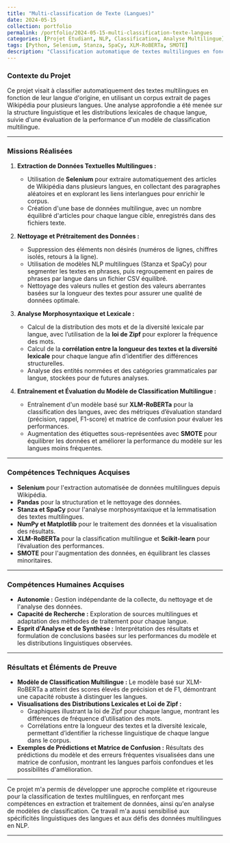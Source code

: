 ```yaml
---
title: "Multi-classification de Texte (Langues)"
date: 2024-05-15
collection: portfolio
permalink: /portfolio/2024-05-15-multi-classification-texte-langues
categories: [Projet Étudiant, NLP, Classification, Analyse Multilingue]
tags: [Python, Selenium, Stanza, SpaCy, XLM-RoBERTa, SMOTE]
description: "Classification automatique de textes multilingues en fonction de leur langue d'origine, avec extraction de données de Wikipédia, analyse morphosyntaxique et entraînement d'un modèle de classification multilingue."
---
```


### Contexte du Projet

Ce projet visait à classifier automatiquement des textes multilingues en fonction de leur langue d'origine, en utilisant un corpus extrait de pages Wikipédia pour plusieurs langues. Une analyse approfondie a été menée sur la structure linguistique et les distributions lexicales de chaque langue, suivie d'une évaluation de la performance d'un modèle de classification multilingue.

---

### Missions Réalisées

1. **Extraction de Données Textuelles Multilingues :**
   - Utilisation de **Selenium** pour extraire automatiquement des articles de Wikipédia dans plusieurs langues, en collectant des paragraphes aléatoires et en explorant les liens interlangues pour enrichir le corpus.
   - Création d'une base de données multilingue, avec un nombre équilibré d'articles pour chaque langue cible, enregistrés dans des fichiers texte.

2. **Nettoyage et Prétraitement des Données :**
   - Suppression des éléments non désirés (numéros de lignes, chiffres isolés, retours à la ligne).
   - Utilisation de modèles NLP multilingues (Stanza et SpaCy) pour segmenter les textes en phrases, puis regroupement en paires de phrases par langue dans un fichier CSV équilibré.
   - Nettoyage des valeurs nulles et gestion des valeurs aberrantes basées sur la longueur des textes pour assurer une qualité de données optimale.

3. **Analyse Morphosyntaxique et Lexicale :**
   - Calcul de la distribution des mots et de la diversité lexicale par langue, avec l’utilisation de la **loi de Zipf** pour explorer la fréquence des mots.
   - Calcul de la **corrélation entre la longueur des textes et la diversité lexicale** pour chaque langue afin d’identifier des différences structurelles.
   - Analyse des entités nommées et des catégories grammaticales par langue, stockées pour de futures analyses.

4. **Entraînement et Évaluation du Modèle de Classification Multilingue :**
   - Entraînement d'un modèle basé sur **XLM-RoBERTa** pour la classification des langues, avec des métriques d’évaluation standard (précision, rappel, F1-score) et matrice de confusion pour évaluer les performances.
   - Augmentation des étiquettes sous-représentées avec **SMOTE** pour équilibrer les données et améliorer la performance du modèle sur les langues moins fréquentes.

---

### Compétences Techniques Acquises

- **Selenium** pour l'extraction automatisée de données multilingues depuis Wikipédia.
- **Pandas** pour la structuration et le nettoyage des données.
- **Stanza et SpaCy** pour l'analyse morphosyntaxique et la lemmatisation des textes multilingues.
- **NumPy et Matplotlib** pour le traitement des données et la visualisation des résultats.
- **XLM-RoBERTa** pour la classification multilingue et **Scikit-learn** pour l’évaluation des performances.
- **SMOTE** pour l'augmentation des données, en équilibrant les classes minoritaires.

---

### Compétences Humaines Acquises

- **Autonomie :** Gestion indépendante de la collecte, du nettoyage et de l'analyse des données.
- **Capacité de Recherche :** Exploration de sources multilingues et adaptation des méthodes de traitement pour chaque langue.
- **Esprit d'Analyse et de Synthèse :** Interprétation des résultats et formulation de conclusions basées sur les performances du modèle et les distributions linguistiques observées.

---

### Résultats et Éléments de Preuve

- **Modèle de Classification Multilingue :** Le modèle basé sur XLM-RoBERTa a atteint des scores élevés de précision et de F1, démontrant une capacité robuste à distinguer les langues.
- **Visualisations des Distributions Lexicales et Loi de Zipf :**
   - Graphiques illustrant la loi de Zipf pour chaque langue, montrant les différences de fréquence d’utilisation des mots.
   - Corrélations entre la longueur des textes et la diversité lexicale, permettant d’identifier la richesse linguistique de chaque langue dans le corpus.
- **Exemples de Prédictions et Matrice de Confusion :** Résultats des prédictions du modèle et des erreurs fréquentes visualisées dans une matrice de confusion, montrant les langues parfois confondues et les possibilités d'amélioration.

<!-- > **[Télécharger le rapport final](#)** - Rapport détaillant le processus, les résultats et les interprétations des données analysées.
>
> **[Voir les visualisations](#)** - Accédez aux graphiques de la loi de Zipf, de la diversité lexicale et des performances de classification.
>
> **[Lien vers le code GitHub](#)** - Code source pour reproduire l’extraction, le prétraitement et la classification des données multilingues. -->

---

Ce projet m'a permis de développer une approche complète et rigoureuse pour la classification de textes multilingues, en renforçant mes compétences en extraction et traitement de données, ainsi qu'en analyse de modèles de classification. Ce travail m'a aussi sensibilisé aux spécificités linguistiques des langues et aux défis des données multilingues en NLP.

--- 